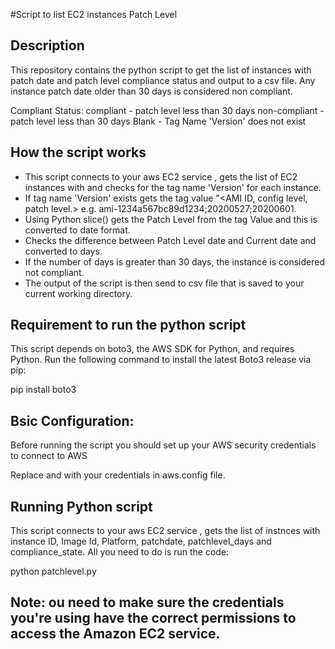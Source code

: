 #Script to list EC2 instances Patch Level

## Description

This repository contains the python script to get the list of instances with patch date and patch level compliance status and output to a csv file. Any instance patch date older than 30 days is considered non compliant.

Compliant Status:
compliant - patch level less than 30 days
non-compliant - patch level less than 30 days
Blank - Tag Name 'Version' does not exist

## How the script works

- This script connects to your aws EC2 service , gets the list of EC2 instances with and checks for the tag name 'Version' for each instance.
- If tag name 'Version' exists gets the tag value "<AMI ID, config level, patch level.> e.g.
  ami-1234a567bc89d1234;20200527;20200601.
- Using Python slice() gets the Patch Level from the tag Value  and this is converted to date format.
- Checks the difference between  Patch Level date and Current date and converted to days.
- If the number of days is greater than 30 days, the instance is considered not compliant.
- The output of the script is then send to csv file that is saved to your current working directory.

## Requirement to run the python script

This script depends on boto3, the AWS SDK for Python, and requires Python.
Run the following command  to install the latest Boto3 release via pip:

pip install boto3

## Bsic Configuration:

Before running the script you should set up your AWS security credentials to connect to AWS

Replace <Your Access Key ID> and <Your Secret Access Key> with your credentials in aws.config file.

## Running Python script
This script connects to your aws EC2 service , gets the list of instnces with instance ID, Image Id, Platform, patchdate, patchlevel_days and compliance_state. All you need to do is run the code:

python patchlevel.py

## Note: ou need to make sure the credentials you're using have the correct permissions to access the Amazon EC2 service.
